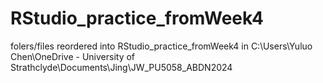 # RStudio_practice_fromWeek4
 folers/files reordered into RStudio_practice_fromWeek4 in C:\Users\Yuluo Chen\OneDrive - University of Strathclyde\Documents\Jing\JW_PU5058_ABDN2024
